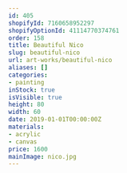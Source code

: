```yaml
---
id: 405
shopifyId: 7160658952297
shopifyOptionId: 41114770374761
order: 158
title: Beautiful Nico
slug: beautiful-nico
url: art-works/beautiful-nico
aliases: []
categories:
- painting
inStock: true
isVisible: true
height: 80
width: 60
date: 2019-01-01T00:00:00Z
materials:
- acrylic
- canvas
price: 1600
mainImage: nico.jpg
---
```

